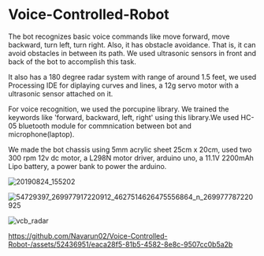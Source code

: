 # Voice-Controlled-Robot
The bot recognizes basic voice commands like move forward, move backward, turn left, turn right. Also, it has obstacle avoidance.
That is, it can avoid obstacles in between its path. We used ultrasonic sensors in front and back of the bot to accomplish this task.

It also has a 180 degree radar system with range of around 1.5 feet, we used Processing IDE for diplaying curves and lines, a 12g servo motor with a ultrasonic sensor attached on it. 

For voice recognition, we used the porcupine library. We trained the keywords like 'forward, backward, left, right' using this library.We used HC-05 bluetooth module for commnication between bot and microphone(laptop).

We made the bot chassis using 5mm acrylic sheet 25cm x 20cm, used two 300 rpm 12v dc motor, a L298N motor driver, arduino uno, a 11.1V 2200mAh Lipo battery, a power bank to power the arduino.

![20190824_155202](https://user-images.githubusercontent.com/52436951/148650498-42bc7b83-512a-47d3-a3ba-d892300c1ede.jpg)


![54729397_269977917220912_4627514626475556864_n_269977787220925](https://github.com/Navarun02/Voice-Controlled-Robot-/assets/52436951/ab8e5d0b-2c67-4f45-9af2-2de5033b9343)

![vcb_radar](https://github.com/Navarun02/Voice-Controlled-Robot-/assets/52436951/b27f633e-5449-4169-bce3-952172a1a979)

https://github.com/Navarun02/Voice-Controlled-Robot-/assets/52436951/eaca28f5-81b5-4582-8e8c-9507cc0b5a2b


